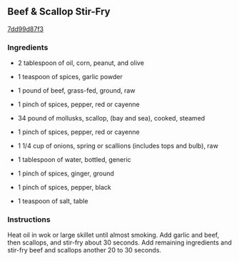 ## Beef & Scallop Stir-Fry

[7dd99d87f3](http://www.food.com/recipe/beef-scallop-stir-fry-24165)

### Ingredients

 - 2 tablespoon of oil, corn, peanut, and olive

 - 1 teaspoon of spices, garlic powder

 - 1 pound of beef, grass-fed, ground, raw

 - 1 pinch of spices, pepper, red or cayenne

 - 34 pound of mollusks, scallop, (bay and sea), cooked, steamed

 - 1 pinch of spices, pepper, red or cayenne

 - 1 1/4 cup of onions, spring or scallions (includes tops and bulb), raw

 - 1 tablespoon of water, bottled, generic

 - 1 pinch of spices, ginger, ground

 - 1 pinch of spices, pepper, black

 - 1 teaspoon of salt, table

### Instructions

Heat oil in wok or large skillet until almost smoking. Add garlic and beef, then scallops, and stir-fry about 30 seconds. Add remaining ingredients and stir-fry beef and scallops another 20 to 30 seconds.